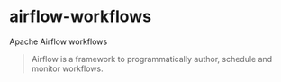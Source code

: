 # airflow-workflows
Apache Airflow workflows

> Airflow is a framework to programmatically author, schedule and monitor workflows.
